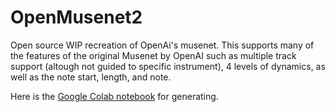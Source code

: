 # OpenMusenet2
Open source WIP recreation of OpenAi's musenet. This supports many of the features of the original Musenet by OpenAI such as multiple track support (altough not guided to specific instrument), 4 levels of dynamics, as well as the note start, length, and note.

Here is the <a href="https://colab.research.google.com/drive/1Rdu2R8vDt5PHUQKlP22AgWt7YfwBzahU?usp=sharing">Google Colab notebook</a> for generating.
